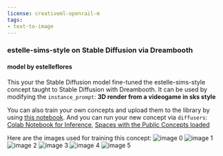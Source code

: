 ```yaml
---
license: creativeml-openrail-m
tags:
- text-to-image
---
```

### estelle-sims-style on Stable Diffusion via Dreambooth
#### model by estelleflores
This your the Stable Diffusion model fine-tuned the estelle-sims-style concept taught to Stable Diffusion with Dreambooth.
It can be used by modifying the `instance_prompt`: **3D render from a videogame in sks style**

You can also train your own concepts and upload them to the library by using [this notebook](https://colab.research.google.com/github/huggingface/notebooks/blob/main/diffusers/sd_dreambooth_training.ipynb).
And you can run your new concept via `diffusers`: [Colab Notebook for Inference](https://colab.research.google.com/github/huggingface/notebooks/blob/main/diffusers/sd_dreambooth_inference.ipynb), [Spaces with the Public Concepts loaded](https://huggingface.co/spaces/sd-dreambooth-library/stable-diffusion-dreambooth-concepts)

Here are the images used for training this concept:
![image 0](https://huggingface.co/sd-dreambooth-library/estelle-sims-style/resolve/main/concept_images/1.jpeg)
![image 1](https://huggingface.co/sd-dreambooth-library/estelle-sims-style/resolve/main/concept_images/0.jpeg)
![image 2](https://huggingface.co/sd-dreambooth-library/estelle-sims-style/resolve/main/concept_images/5.jpeg)
![image 3](https://huggingface.co/sd-dreambooth-library/estelle-sims-style/resolve/main/concept_images/4.jpeg)
![image 4](https://huggingface.co/sd-dreambooth-library/estelle-sims-style/resolve/main/concept_images/3.jpeg)
![image 5](https://huggingface.co/sd-dreambooth-library/estelle-sims-style/resolve/main/concept_images/2.jpeg)

